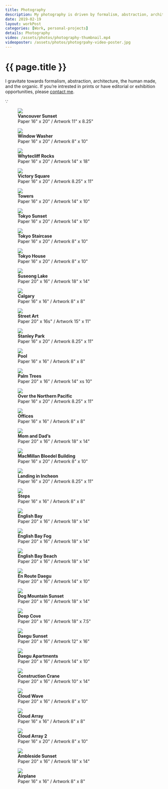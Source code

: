 ```yaml
---
title: Photography
description: My photography is driven by formalism, abstraction, architecture, urban landscapes, and nature.
date: 2019-02-19
layout: workPost
categories: [Work, personal-projects]
details: Photography
video: /assets/photos/photography-thumbnail.mp4
videoposter: /assets/photos/photogrpahy-video-poster.jpg
---
```

<div class="mw-900  bp1-u-textAlign-center  u-mar-auto  u-mar-b05">
    <h1 class="u-noMargin u-mar-b00"><strong>{{ page.title }}</strong></h1>
    <p class="as-h3">I gravitate towards formalism, abstraction, architecture, the human made, and the organic. If you’re intrested in prints or have editorial or exhibition opportunities, please <a href="mailto:almjustin@gmail.com" target="_blank">contact me</a>.</p>
    <p class="as-h5  bp1-u-textAlign-center  u-mar-b05">&#8757;</p>
</div>

<div class="Grid  Grid--withGutters  Grid--alignMiddle">
    <div class="Grid-cell  u-size1of2">
        <figure class="u-mar-b02">
            <img src="/assets/photos/yaletown-sunset-framed.jpg"/>
            <figcaption><strong>Vancouver Sunset</strong><br>Paper 16" x 20" / Artwork 11" x 8.25"</figcaption>
        </figure>
    </div>
    <div class="Grid-cell  u-size1of2">
        <figure class="u-mar-b02">
            <img src="/assets/photos/window-washer-framed.jpg"/>
            <figcaption><strong>Window Washer</strong><br>Paper 16" x 20" / Artwork 8" x 10"</figcaption>
        </figure>
    </div>
    <div class="Grid-cell  u-size1of2">
        <figure class="u-mar-b02">
            <img src="/assets/photos/whytecliff-rocks-framed.jpg"/>
            <figcaption><strong>Whytecliff Rocks</strong><br>Paper 16" x 20" / Artwork 14" x 18"</figcaption>
        </figure>
    </div>
    <div class="Grid-cell  u-size1of2">
        <figure class="u-mar-b02">
            <img src="/assets/photos/victory-square-framed.jpg"/>
            <figcaption><strong>Victory Square</strong><br>Paper 16" x 20" / Artwork 8.25" x 11"</figcaption>
        </figure>
    </div>
    <div class="Grid-cell  u-size1of2">
        <figure class="u-mar-b02">
            <img src="/assets/photos/towers-framed.jpg"/>
            <figcaption><strong>Towers</strong><br>Paper 16" x 20" / Artwork 14" x 10"</figcaption>
        </figure>
    </div>
    <div class="Grid-cell  u-size1of2">
        <figure class="u-mar-b02">
            <img src="/assets/photos/tokyo-sunset-framed.jpg"/>
            <figcaption><strong>Tokyo Sunset</strong><br>Paper 16" x 20" / Artwork 14" x 10"</figcaption>
        </figure>
    </div>
    <div class="Grid-cell  u-size1of2">
        <figure class="u-mar-b02">
            <img src="/assets/photos/tokyo-staircase-framed.jpg"/>
            <figcaption><strong>Tokyo Staircase</strong><br>Paper 16" x 20" / Artwork 8" x 10"</figcaption>
        </figure>
    </div>
    <div class="Grid-cell  u-size1of2">
        <figure class="u-mar-b02">
            <img src="/assets/photos/tokyo-house-framed.jpg"/>
            <figcaption><strong>Tokyo House</strong><br>Paper 16" x 20" / Artwork 8" x 10"</figcaption>
        </figure>
    </div>
    <div class="Grid-cell  u-size1of2">
        <figure class="u-mar-b02">
            <img src="/assets/photos/suseong-lake-framed.jpg"/>
            <figcaption><strong>Suseong Lake</strong><br>Paper 20" x 16" / Artwork 18" x 14"</figcaption>
        </figure>
    </div>
    <div class="Grid-cell  u-size1of2">
        <figure class="u-mar-b02">
            <img src="/assets/photos/suburbs-of-calgary-framed.jpg"/>
            <figcaption><strong>Calgary</strong><br>Paper 16" x 16" / Artwork 8" x 8"</figcaption>
        </figure>
    </div>
    <div class="Grid-cell  u-size1of2">
        <figure class="u-mar-b02">
            <img src="/assets/photos/street-art-framed.jpg"/>
            <figcaption><strong>Street Art</strong><br>Paper 20" x 16s" / Artwork 15" x 11"</figcaption>
        </figure>
    </div>
    <div class="Grid-cell  u-size1of2">
        <figure class="u-mar-b02">
            <img src="/assets/photos/stanley-park-framed.jpg"/>
            <figcaption><strong>Stanley Park</strong><br>Paper 16" x 20" / Artwork 8.25" x 11"</figcaption>
        </figure>
    </div>
    <div class="Grid-cell  u-size1of2">
        <figure class="u-mar-b02">
            <img src="/assets/photos/pool-framed.jpg"/>
            <figcaption><strong>Pool</strong><br>Paper 16" x 16" / Artwork 8" x 8"</figcaption>
        </figure>
    </div>
    <div class="Grid-cell  u-size1of2">
        <figure class="u-mar-b02">
            <img src="/assets/photos/palm-trees-framed.jpg"/>
            <figcaption><strong>Palm Trees</strong><br>Paper 20" x 16" / Artwork 14" xs 10"</figcaption>
        </figure>
    </div>
    <div class="Grid-cell  u-size1of2">
        <figure class="u-mar-b02">
            <img src="/assets/photos/over-the-northern-pacific-framed.jpg"/>
            <figcaption><strong>Over the Northern Pacific</strong><br>Paper 16" x 20" / Artwork 8.25" x 11"</figcaption>
        </figure>
    </div>
    <div class="Grid-cell  u-size1of2">
        <figure class="u-mar-b02">
            <img src="/assets/photos/offices-framed.jpg"/>
            <figcaption><strong>Offices</strong><br>Paper 16" x 16" / Artwork 8" x 8"</figcaption>
        </figure>
    </div>
    <div class="Grid-cell  u-size1of2">
        <figure class="u-mar-b02">
            <img src="/assets/photos/mom-and-dads-framed.jpg"/>
            <figcaption><strong>Mom and Dad’s</strong><br>Paper 20" x 16" / Artwork 18" x 14"</figcaption>
        </figure>
    </div>
    <div class="Grid-cell  u-size1of2">
        <figure class="u-mar-b02">
            <img src="/assets/photos/macmillan-bloedel-building-framed.jpg"/>
            <figcaption><strong>MacMillan Bloedel Building</strong><br>Paper 16" x 20" / Artwork 8" x 10"</figcaption>
        </figure>
    </div>
    <div class="Grid-cell  u-size1of2">
        <figure class="u-mar-b02">
            <img src="/assets/photos/landing-incheon-framed.jpg"/>
            <figcaption><strong>Landing in Incheon</strong><br>Paper 16" x 20" / Artwork 8.25" x 11"</figcaption>
        </figure>
    </div>
    <div class="Grid-cell  u-size1of2">
        <figure class="u-mar-b02">
            <img src="/assets/photos/gallery-steps-framed.jpg"/>
            <figcaption><strong>Steps</strong><br>Paper 16" x 16" / Artwork 8" x 8"</figcaption>
        </figure>
    </div>
    <div class="Grid-cell  u-size1of2">
        <figure class="u-mar-b02">
            <img src="/assets/photos/english-bay-framed.jpg"/>
            <figcaption><strong>English Bay</strong><br>Paper 20" x 16" / Artwork 18" x 14"</figcaption>
        </figure>
    </div>
    <div class="Grid-cell  u-size1of2">
        <figure class="u-mar-b02">
            <img src="/assets/photos/english-bay-fog-framed.jpg"/>
            <figcaption><strong>English Bay Fog</strong><br>Paper 20" x 16" / Artwork 18" x 14"</figcaption>
        </figure>
    </div>
    <div class="Grid-cell  u-size1of2">
        <figure class="u-mar-b02">
            <img src="/assets/photos/english-bay-beach-framed.jpg"/>
            <figcaption><strong>English Bay Beach</strong><br>Paper 20" x 16" / Artwork 18" x 14"</figcaption>
        </figure>
    </div>
    <div class="Grid-cell  u-size1of2">
        <figure class="u-mar-b02">
            <img src="/assets/photos/en-route-daegu-framed.jpg"/>
            <figcaption><strong>En Route Daegu</strong><br>Paper 20" x 16" / Artwork 14" x 10"</figcaption>
        </figure>
    </div>
    <div class="Grid-cell  u-size1of2">
        <figure class="u-mar-b02">
            <img src="/assets/photos/dog-mountain-sunset-framed.jpg"/>
            <figcaption><strong>Dog Mountain Sunset</strong><br>Paper 20" x 16" / Artwork 18" x 14"</figcaption>
        </figure>
    </div>
    <div class="Grid-cell  u-size1of2">
        <figure class="u-mar-b02">
            <img src="/assets/photos/deep-cove-framed.jpg"/>
            <figcaption><strong>Deep Cove</strong><br>Paper 20" x 16" / Artwork 18" x 7.5"</figcaption>
        </figure>
    </div>
    <div class="Grid-cell  u-size1of2">
        <figure class="u-mar-b02">
            <img src="/assets/photos/daegu-sunset-framed.jpg"/>
            <figcaption><strong>Daegu Sunset</strong><br>Paper 20" x 16" / Artwork 12" x 16"</figcaption>
        </figure>
    </div>
    <div class="Grid-cell  u-size1of2">
        <figure class="u-mar-b02">
            <img src="/assets/photos/daegu-apartments-framed.jpg"/>
            <figcaption><strong>Daegu Apartments</strong><br>Paper 20" x 16" / Artwork 14" x 10"</figcaption>
        </figure>
    </div>
    <div class="Grid-cell  u-size1of2">
        <figure class="u-mar-b02">
            <img src="/assets/photos/construction-crane-framed.jpg"/>
            <figcaption><strong>Construction Crane</strong><br>Paper 20" x 16" / Artwork 10" x 14"</figcaption>
        </figure>
    </div>
    <div class="Grid-cell  u-size1of2">
        <figure class="u-mar-b02">
            <img src="/assets/photos/cloud-wave-framed.jpg"/>
            <figcaption><strong>Cloud Wave</strong><br>Paper 20" x 16" / Artwork 8" x 10"</figcaption>
        </figure>
    </div>
    <div class="Grid-cell  u-size1of2">
        <figure class="u-mar-b02">
            <img src="/assets/photos/cloud-array-framed.jpg"/>
            <figcaption><strong>Cloud Array</strong><br>Paper 16" x 16" / Artwork 8" x 8"</figcaption>
        </figure>
    </div>
    <div class="Grid-cell  u-size1of2">
        <figure class="u-mar-b02">
            <img src="/assets/photos/cloud-array-2-framed.jpg"/>
            <figcaption><strong>Cloud Array 2</strong><br>Paper 16" x 20" / Artwork 8" x 10"</figcaption>
        </figure>
    </div>
    <div class="Grid-cell  u-size1of2">
        <figure class="u-mar-b02">
            <img src="/assets/photos/ambleside-sunset-framed.jpg"/>
            <figcaption><strong>Ambleside Sunset</strong><br>Paper 20" x 16" / Artwork 18" x 14"</figcaption>
        </figure>
    </div>
    <div class="Grid-cell  u-size1of2">
        <figure class="u-mar-b00">
            <img src="/assets/photos/airplane-framed.jpg"/>
            <figcaption><strong>Airplane</strong><br>Paper 16" x 16" / Artwork 8" x 8"</figcaption>
        </figure>
    </div>
</div>